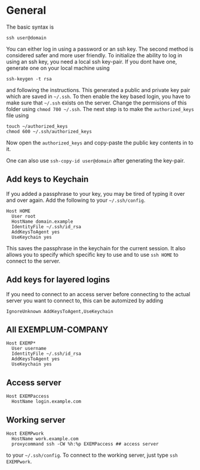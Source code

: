 # General
The basic syntax is
```
ssh user@domain
```
You can either log in using a password or an ssh key.
The second method is considered safer and more user friendly.
To initialize the ability to log in using an ssh key, you need a local ssh key-pair.
If you dont have one, generate one on your local machine using
```
ssh-keygen -t rsa
```
and following the instructions.
This generated a public and private key pair which are saved in `~/.ssh`.
To then enable the key based login, you have to make sure that `~/.ssh` exists on the server.
Change the permisions of this folder using `chmod 700 ~/.ssh`.
The next step is to make the `authorized_keys` file using
```
touch ~/authorized_keys
chmod 600 ~/.ssh/authorized_keys
```
Now open the `authorized_keys` and copy-paste the public key contents in to it.

One can also use `ssh-copy-id user@domain` after generating the key-pair.



## Add keys to Keychain

If you added a passphrase to your key, you may be tired of typing it over and over again.
Add the following to your `~/.ssh/config`.

```
Host HOME
  User root
  HostName domain.example
  IdentityFile ~/.ssh/id_rsa
  AddKeysToAgent yes
  UseKeychain yes
```

This saves the passphrase in the keychain for the current session.
It also allows you to specify which specific key to use and to use `ssh HOME` to connect to the server.


## Add keys for layered logins

If you need to connect to an access server before connecting to the actual server you want to connect to, this can be automized by adding

```
IgnoreUnknown AddKeysToAgent,UseKeychain
```

## All EXEMPLUM-COMPANY
```
Host EXEMP*
  User username
  IdentityFile ~/.ssh/id_rsa
  AddKeysToAgent yes
  UseKeychain yes
```

## Access server

```
Host EXEMPaccess
  HostName login.example.com
```

## Working server

```
Host EXEMPwork
  HostName work.example.com
  proxycommand ssh -CW %h:%p EXEMPaccess ## access server

```
to your `~/.ssh/config`.
To connect to the working server, just type `ssh EXEMPwork`.
